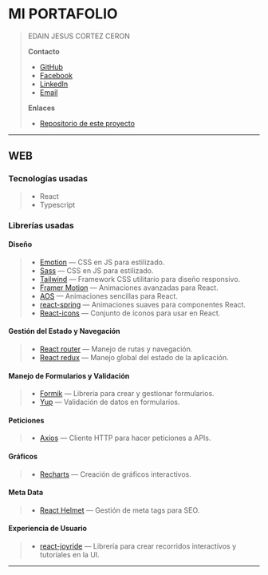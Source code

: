 # MI PORTAFOLIO

> EDAIN JESUS CORTEZ CERON
>
> **Contacto**
>
> * [GitHub](https://github.com/Astralzz)
> * [Facebook](https://www.facebook.com/lAstralz)
> * [LinkedIn](https://linkedin.com/in/edain-jesus-cortez-ceron-23b26b155)
> * [Email](mailto:dayind@hotmail.com)
>
> **Enlaces**
>
> * [Repositorio de este proyecto](https://github.com/Astralzz/my-portfolio)
>

---

## WEB

### **Tecnologías usadas**

> * React
> * Typescript

### **Librerías usadas**

#### **Diseño**

> * [Emotion](https://emotion.sh) — CSS en JS para estilizado.
> * [Sass](https://sass-lang.com) — CSS en JS para estilizado.
> * [Tailwind](https://tailwindcss.com) — Framework CSS utilitario para diseño responsivo.
> * [Framer Motion](https://www.framer.com/motion) — Animaciones avanzadas para React.
> * [AOS](https://michalsnik.github.io/aos) — Animaciones sencillas para React.
> * [react-spring](https://react-spring.dev) — Animaciones suaves para componentes React.
> * [React-icons](https://react-icons.github.io/react-icons) — Conjunto de íconos para usar en React.

#### **Gestión del Estado y Navegación**

> * [React router](https://reactrouter.com) — Manejo de rutas y navegación.
> * [React redux](https://react-redux.js.org) — Manejo global del estado de la aplicación.

#### **Manejo de Formularios y Validación**

> * [Formik](https://formik.org) — Librería para crear y gestionar formularios.
> * [Yup](https://yup-docs.vercel.app) — Validación de datos en formularios.

#### **Peticiones**

> * [Axios](https://axios-http.com) — Cliente HTTP para hacer peticiones a APIs.

#### **Gráficos**

> * [Recharts](https://recharts.org) — Creación de gráficos interactivos.

#### **Meta Data**

> * [React Helmet](https://github.com/nfl/react-helmet) — Gestión de meta tags para SEO.

#### **Experiencia de Usuario**

> * [react-joyride](https://react-joyride.com) — Librería para crear recorridos interactivos y tutoriales en la UI.

---
